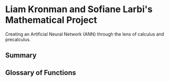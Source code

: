 # Liam Kronman and Sofiane Larbi's Mathematical Project
Creating an Artificial Neural Network (ANN) through the lens of calculus and precalculus.
## Summary

## Glossary of Functions
